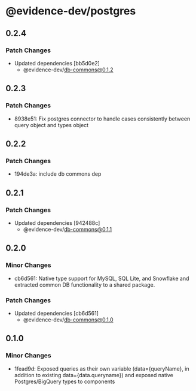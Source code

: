 # @evidence-dev/postgres

## 0.2.4

### Patch Changes

- Updated dependencies [bb5d0e2]
  - @evidence-dev/db-commons@0.1.2

## 0.2.3

### Patch Changes

- 8938e51: Fix postgres connector to handle cases consistently between query object and types object

## 0.2.2

### Patch Changes

- 194de3a: include db commons dep

## 0.2.1

### Patch Changes

- Updated dependencies [942488c]
  - @evidence-dev/db-commons@0.1.1

## 0.2.0

### Minor Changes

- cb6d561: Native type support for MySQL, SQL Lite, and Snowflake and extracted common DB functionality to a shared package.

### Patch Changes

- Updated dependencies [cb6d561]
  - @evidence-dev/db-commons@0.1.0

## 0.1.0

### Minor Changes

- 1fead9d: Exposed queries as their own variable (data={queryName}, in addition to existing data={data.queryname}) and exposed native Postgres/BigQuery types to components
